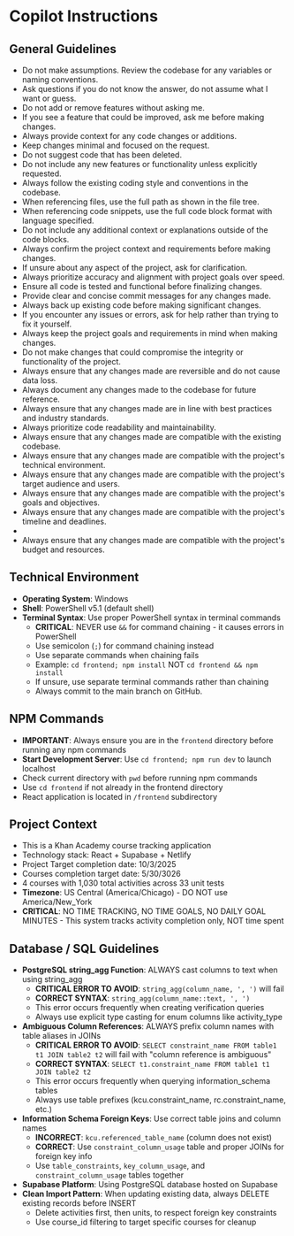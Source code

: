 # Copilot Instructions

## General Guidelines
- Do not make assumptions. Review the codebase for any variables or naming conventions.
- Ask questions if you do not know the answer, do not assume what I want or guess.
- Do not add or remove features without asking me.
- If you see a feature that could be improved, ask me before making changes.
- Always provide context for any code changes or additions.
- Keep changes minimal and focused on the request.
- Do not suggest code that has been deleted.
- Do not include any new features or functionality unless explicitly requested.
- Always follow the existing coding style and conventions in the codebase.
- When referencing files, use the full path as shown in the file tree.
- When referencing code snippets, use the full code block format with language specified.
- Do not include any additional context or explanations outside of the code blocks.
- Always confirm the project context and requirements before making changes.
- If unsure about any aspect of the project, ask for clarification.
- Always prioritize accuracy and alignment with project goals over speed.
- Ensure all code is tested and functional before finalizing changes.
- Provide clear and concise commit messages for any changes made.
- Always back up existing code before making significant changes.
- If you encounter any issues or errors, ask for help rather than trying to fix it yourself.
- Always keep the project goals and requirements in mind when making changes.
- Do not make changes that could compromise the integrity or functionality of the project.
- Always ensure that any changes made are reversible and do not cause data loss.
- Always document any changes made to the codebase for future reference.
- Always ensure that any changes made are in line with best practices and industry standards.
- Always prioritize code readability and maintainability.
- Always ensure that any changes made are compatible with the existing codebase.
- Always ensure that any changes made are compatible with the project's technical environment.
- Always ensure that any changes made are compatible with the project's target audience and users.
- Always ensure that any changes made are compatible with the project's goals and objectives.
- Always ensure that any changes made are compatible with the project's timeline and deadlines.
- 
- Always ensure that any changes made are compatible with the project's budget and resources.


## Technical Environment
- **Operating System**: Windows
- **Shell**: PowerShell v5.1 (default shell)
- **Terminal Syntax**: Use proper PowerShell syntax in terminal commands
  - **CRITICAL**: NEVER use `&&` for command chaining - it causes errors in PowerShell
  - Use semicolon (`;`) for command chaining instead
  - Use separate commands when chaining fails
  - Example: `cd frontend; npm install` NOT `cd frontend && npm install`
  - If unsure, use separate terminal commands rather than chaining
  - Always commit to the main branch on GitHub.

## NPM Commands
- **IMPORTANT**: Always ensure you are in the `frontend` directory before running any npm commands
- **Start Development Server**: Use `cd frontend; npm run dev` to launch localhost
- Check current directory with `pwd` before running npm commands
- Use `cd frontend` if not already in the frontend directory
- React application is located in `/frontend` subdirectory

## Project Context
- This is a Khan Academy course tracking application
- Technology stack: React + Supabase + Netlify
- Project Target completion date: 10/3/2025 
- Courses completion target date: 5/30/3026
- 4 courses with 1,030 total activities across 33 unit tests
- **Timezone**: US Central (America/Chicago) - DO NOT use America/New_York
- **CRITICAL**: NO TIME TRACKING, NO TIME GOALS, NO DAILY GOAL MINUTES - This system tracks activity completion only, NOT time spent

## Database / SQL Guidelines
- **PostgreSQL string_agg Function**: ALWAYS cast columns to text when using string_agg
  - **CRITICAL ERROR TO AVOID**: `string_agg(column_name, ', ')` will fail
  - **CORRECT SYNTAX**: `string_agg(column_name::text, ', ')` 
  - This error occurs frequently when creating verification queries
  - Always use explicit type casting for enum columns like activity_type
- **Ambiguous Column References**: ALWAYS prefix column names with table aliases in JOINs
  - **CRITICAL ERROR TO AVOID**: `SELECT constraint_name FROM table1 t1 JOIN table2 t2` will fail with "column reference is ambiguous"
  - **CORRECT SYNTAX**: `SELECT t1.constraint_name FROM table1 t1 JOIN table2 t2`
  - This error occurs frequently when querying information_schema tables
  - Always use table prefixes (kcu.constraint_name, rc.constraint_name, etc.)
- **Information Schema Foreign Keys**: Use correct table joins and column names
  - **INCORRECT**: `kcu.referenced_table_name` (column does not exist)
  - **CORRECT**: Use `constraint_column_usage` table and proper JOINs for foreign key info
  - Use `table_constraints`, `key_column_usage`, and `constraint_column_usage` tables together
- **Supabase Platform**: Using PostgreSQL database hosted on Supabase
- **Clean Import Pattern**: When updating existing data, always DELETE existing records before INSERT
  - Delete activities first, then units, to respect foreign key constraints
  - Use course_id filtering to target specific courses for cleanup